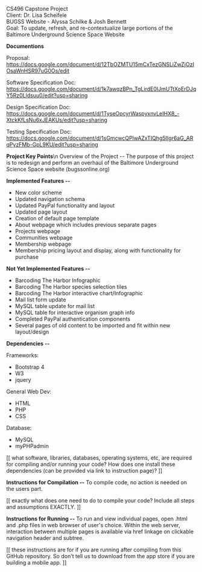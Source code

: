 CS496 Capstone Project  
Client: Dr. Lisa Scheifele  
BUGSS Website - Alyssa Schilke & Josh Bennett  
Goal: To update, refresh, and re-contextualize large portions of the Baltimore Underground Science Space Website  

**Documentions**

Proposal: https://docs.google.com/document/d/12TbOZMTU15mCxTezGNSLiZwZjOzIOsaWnHSR97uG0Os/edit

Software Specification Doc: https://docs.google.com/document/d/1k7awqzBPn_TgLirdE0IJmUTtXoErDJqY5Rz0Lldsuu0/edit?usp=sharing

Design Specification Doc: https://docs.google.com/document/d/1TyseOpcyrWaspyxnvLeIHX8_-XtckKfLsNu6xJEAKUs/edit?usp=sharing

Testing Specification Doc: https://docs.google.com/document/d/1sGmcwcQPlwAZxTIQhg5IIgr6aG_ARqPyzFMb-GpL9KU/edit?usp=sharing


**Project Key Points**\n
Overview of the Project -- The purpose of this project is to redesign and perform an overhaul of the Baltimore Underground Science Space website (bugssonline.org)

**Implemented Features --**
- New color scheme
- Updated navigation schema
- Updated PayPal functionality and layout
- Updated page layout
- Creation of default page template
- About webpage which includes previous separate pages
- Projects webpage
- Communities webpage
- Membership webpage
- Membership pricing layout and display, along with functionality for purchase


**Not Yet Implemented Features --**
- Barcoding The Harbor Infographic
- Barcoding The Harbor species selection tiles
- Barcoding The Harbor interactive chart/Infographic
- Mail list form update
- MySQL table update for mail list
- MySQL table for interactive organism graph info
- Completed PayPal authentication components
- Several pages of old content to be imported and fit within new layout/design

**Dependencies --**

Frameworks:
- Bootstrap 4
- W3
- jquery

General Web Dev:
- HTML
- PHP
- CSS

Database:
- MySQL
- myPHPadmin  

[[ what software, libraries, databases, operating systems, etc, are required for compiling and/or running your code? How does one install these dependencies (can be provided via link to instruction page)? ]]


**Instructions for Compilation --**
To compile code, no action is needed on the users part.

[[ exactly what does one need to do to compile your code? Include all steps and assumptions EXACTLY. ]]


**Instructions for Running --**
To run and view individual pages, open .html and .php files in web browser of user's choice. Within the web server, interaction between multiple pages is available via href linkage on clickable navigation header and subtree.

[[ these instructions are for if you are running after compiling from this GitHub repository. So don't tell us to download from the app store if you are building a mobile app. ]]
